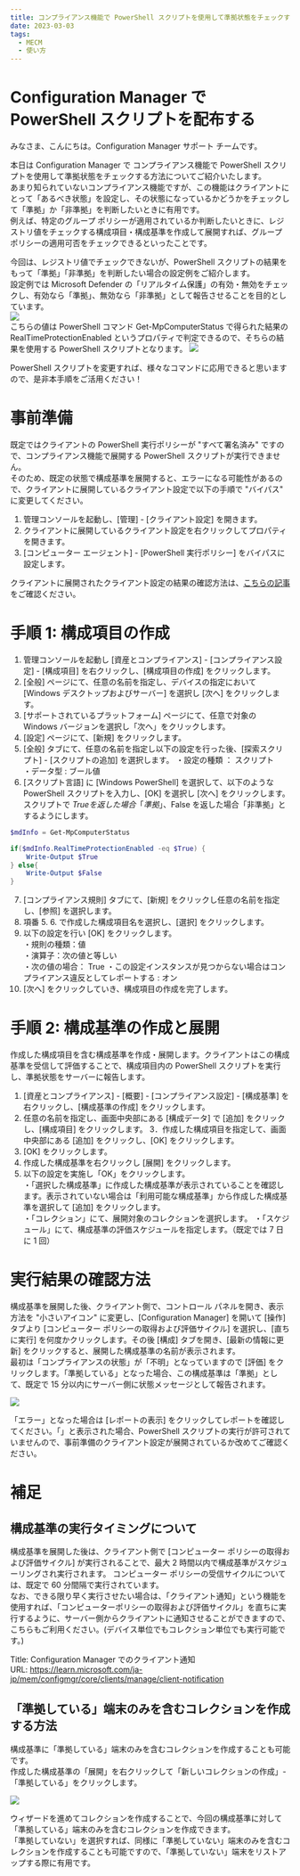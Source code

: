 ```yaml
---
title: コンプライアンス機能で PowerShell スクリプトを使用して準拠状態をチェックする方法
date: 2023-03-03
tags:
  - MECM
  - 使い方
---
```

# Configuration Manager で PowerShell スクリプトを配布する
みなさま、こんにちは。Configuration Manager サポート チームです。

本日は Configuration Manager で コンプライアンス機能で PowerShell スクリプトを使用して準拠状態をチェックする方法についてご紹介いたします。  
あまり知られていないコンプライアンス機能ですが、この機能はクライアントにとって「あるべき状態」を設定し、その状態になっているかどうかをチェックして「準拠」か「非準拠」を判断したいときに有用です。  
例えば、特定のグループ ポリシーが適用されているか判断したいときに、レジストリ値をチェックする構成項目・構成基準を作成して展開すれば、グループ ポリシーの適用可否をチェックできるといったことです。

今回は、レジストリ値でチェックできないが、PowerShell スクリプトの結果をもって「準拠」「非準拠」を判断したい場合の設定例をご紹介します。  
設定例では Microsoft Defender の「リアルタイム保護」の有効・無効をチェックし、有効なら「準拠」、無効なら「非準拠」として報告させることを目的としています。  
![](./20230303_02/01.png)  
こちらの値は PowerShell コマンド Get-MpComputerStatus で得られた結果の RealTimeProtectionEnabled というプロパティで判定できるので、そちらの結果を使用する PowerShell スクリプトとなります。
![](./20230303_02/02.png)  

PowerShell スクリプトを変更すれば、様々なコマンドに応用できると思いますので、是非本手順をご活用ください！

# 事前準備
既定ではクライアントの PowerShell 実行ポリシーが "すべて署名済み" ですので、コンプライアンス機能で展開する PowerShell スクリプトが実行できません。  
そのため、既定の状態で構成基準を展開すると、エラーになる可能性があるので、クライアントに展開しているクライアント設定で以下の手順で "バイパス" に変更してください。  

1. 管理コンソールを起動し、[管理] - [クライアント設定] を開きます。
2. クライアントに展開しているクライアント設定を右クリックしてプロパティを開きます。
3. [コンピューター エージェント] - [PowerShell 実行ポリシー] をバイパスに設定します。

クライアントに展開されたクライアント設定の結果の確認方法は、[こちらの記事](https://jpmem.github.io/blog/mecm/20220408_01/)をご確認ください。

# 手順 1: 構成項目の作成
1. 管理コンソールを起動し [資産とコンプライアンス] - [コンプライアンス設定] - [構成項目] を右クリックし、[構成項目の作成] をクリックします。
2. [全般] ページにて、任意の名前を指定し、デバイスの指定において [Windows デスクトップおよびサーバー] を選択し [次へ] をクリックします。
3. [サポートされているプラットフォーム] ページにて、任意で対象の Windows バージョンを選択し「次へ」をクリックします。
4. [設定] ページにて、[新規] をクリックします。
5. [全般] タブにて、任意の名前を指定し以下の設定を行った後、[探索スクリプト] - [スクリプトの追加] を選択します。
・設定の種類 ： スクリプト  
・データ型 : ブール値
6. [スクリプト言語] に [Windows PowerShell] を選択して、以下のような PowerShell スクリプトを入力し、[OK] を選択し [次へ] をクリックします。  
スクリプトで $True を返した場合「準拠」、$False を返した場合「非準拠」とするようにします。  
```powershell
$mdInfo = Get-MpComputerStatus

if($mdInfo.RealTimeProtectionEnabled -eq $True) {
    Write-Output $True
} else{
    Write-Output $False
}
```
7. [コンプライアンス規則] タブにて、[新規] をクリックし任意の名前を指定し、[参照] を選択します。
8. 項番 5. 6. で作成した構成項目名を選択し、[選択] をクリックします。
9.  以下の設定を行い [OK] をクリックします。  
・規則の種類：値  
・演算子：次の値と等しい  
・次の値の場合： True
・この設定インスタンスが見つからない場合はコンプライアンス違反としてレポートする : オン  
10. [次へ] をクリックしていき、構成項目の作成を完了します。

# 手順 2: 構成基準の作成と展開
作成した構成項目を含む構成基準を作成・展開します。クライアントはこの構成基準を受信して評価することで、構成項目内の PowerShell スクリプトを実行し、準拠状態をサーバーに報告します。

1. [資産とコンプライアンス] - [概要] - [コンプライアンス設定] - [構成基準] を右クリックし、[構成基準の作成] をクリックします。
2. 任意の名前を指定し、画面中央部にある [構成データ] で [追加] をクリックし、[構成項目] をクリックします。
3．作成した構成項目を指定して、画面中央部にある [追加] をクリックし、[OK] をクリックします。
4. [OK] をクリックします。
5. 作成した構成基準を右クリックし [展開] をクリックします。
6. 以下の設定を実施し「OK」をクリックします。  
・「選択した構成基準」に作成した構成基準が表示されていることを確認します。表示されていない場合は「利用可能な構成基準」から作成した構成基準を選択して [追加] をクリックします。   
・「コレクション」にて、展開対象のコレクションを選択します。
・「スケジュール」にて、構成基準の評価スケジュールを指定します。（既定では 7 日に 1 回）

# 実行結果の確認方法
構成基準を展開した後、クライアント側で、コントロール パネルを開き、表示方法を "小さいアイコン" に変更し、[Configuration Manager] を開いて [操作] タブより [コンピューター ポリシーの取得および評価サイクル] を選択し、[直ちに実行] を何度かクリックします。その後 [構成] タブを開き、[最新の情報に更新] をクリックすると、展開した構成基準の名前が表示されます。  
最初は「コンプライアンスの状態」が「不明」となっていますので [評価] をクリックします。「準拠している」となった場合、この構成基準は「準拠」として、既定で 15 分以内にサーバー側に状態メッセージとして報告されます。  

![](./20230303_02/03.png)  

「エラー」となった場合は [レポートの表示] をクリックしてレポートを確認してください。「」と表示された場合、PowerShell スクリプトの実行が許可されていませんので、事前準備のクライアント設定が展開されているか改めてご確認ください。

# 補足
## 構成基準の実行タイミングについて
構成基準を展開した後は、クライアント側で [コンピューター ポリシーの取得および評価サイクル] が実行されることで、最大 2 時間以内で構成基準がスケジューリングされ実行されます。
コンピューター ポリシーの受信サイクルについては、既定で 60 分間隔で実行されています。  
なお、できる限り早く実行させたい場合は、「クライアント通知」という機能を使用すれば、「コンピューターポリシーの取得および評価サイクル」を直ちに実行するように、サーバー側からクライアントに通知させることができますので、こちらもご利用ください。(デバイス単位でもコレクション単位でも実行可能です。)    
   
Title: Configuration Manager でのクライアント通知  
URL: https://learn.microsoft.com/ja-jp/mem/configmgr/core/clients/manage/client-notification

## 「準拠している」端末のみを含むコレクションを作成する方法
構成基準に「準拠している」端末のみを含むコレクションを作成することも可能です。  
作成した構成基準の「展開」を右クリックして「新しいコレクションの作成」-「準拠している」をクリックします。  

![](./20230303_02/04.png)  

ウィザードを進めてコレクションを作成することで、今回の構成基準に対して「準拠している」端末のみを含むコレクションを作成できます。  
「準拠していない」を選択すれば、同様に「準拠していない」端末のみを含むコレクションを作成することも可能ですので、「準拠していない」端末をリストアップする際に有用です。